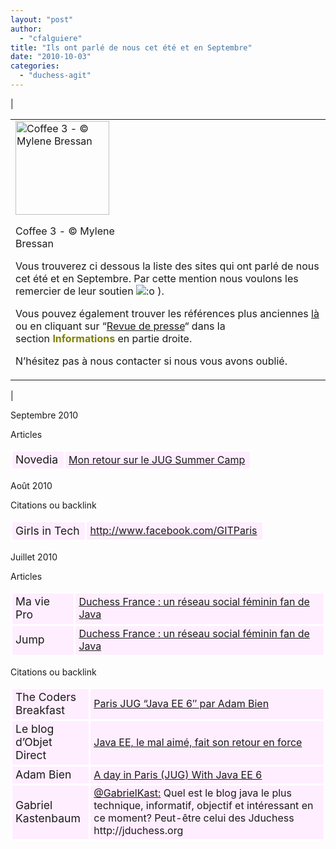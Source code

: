```yaml
---
layout: "post"
author: 
  - "cfalguiere"
title: "Ils ont parlé de nous cet été et en Septembre"
date: "2010-10-03"
categories: 
  - "duchess-agit"
---
```


| <table border="0"><tbody><tr><td><div id="attachment_2926" class="wp-caption alignleft" style="width: 160px"><a href="http://jduchess.org/duchess-france/files/2010/10/coffee3.jpg"><img class="size-thumbnail wp-image-2926" title="coffee3" src="/assets/2010/10/2010-10-03-ils-ont-parle-de-nous-cet-ete-et-en-septembre/coffee3-150x150.jpg" alt="Coffee 3 - © Mylene Bressan" width="150" height="150"></a><p class="wp-caption-text">Coffee 3 - © Mylene Bressan</p></div><p></p><p>Vous trouverez ci dessous la liste des sites qui ont parlé de nous cet été et en Septembre. Par cette mention nous voulons les remercier de leur soutien <img src="http://jduchess.org/duchess-france/wp-includes/images/smilies/icon_surprised.gif" alt=":o" class="wp-smiley"> ).</p><p>Vous pouvez également trouver les références plus anciennes&nbsp;<a href="http://jduchess.org/duchess-france/revue-de-presse/">là</a> ou en cliquant sur “<a href="http://jduchess.org/duchess-france/revue-de-presse/">Revue de presse</a>“&nbsp;dans la section&nbsp;<span style="color: #808000"><strong>Informations</strong></span> en partie droite.</p><p>N’hésitez pas à nous contacter si nous vous avons oublié.</p></td></tr></tbody></table> |

Septembre 2010

Articles

<table border="0" width="100%"><tbody><tr><td style="font-size:110%;border: solid #ffffff 3px;background-color: #ffeeff;padding-left:5px">Novedia</td><td style="border: solid #ffffff 3px;background-color: #ffeeff;padding-left:5px"><a href="http://www.novedia-group.biz/layout/set/print/Solutions/Blog-Technologique/Mon-retour-sur-le-JUG-Summer-Camp">Mon retour sur le JUG Summer Camp</a></td></tr></tbody></table>

Août 2010

Citations ou backlink

<table border="0" width="100%"><tbody><tr><td style="font-size:110%;border: solid #ffffff 3px;background-color: #ffeeff;padding-left:5px">Girls in Tech</td><td style="border: solid #ffffff 3px;background-color: #ffeeff;padding-left:5px"><a href="http://www.facebook.com/GITParis">http://www.facebook.com/GITParis</a></td></tr></tbody></table>

Juillet 2010

Articles

<table border="0" width="100%"><tbody><tr><td style="font-size:110%;border: solid #ffffff 3px;background-color: #ffeeff;padding-left:5px">Ma vie Pro</td><td style="border: solid #ffffff 3px;background-color: #ffeeff;padding-left:5px"><a href="http://www.maviepro.fr/magazine/reseauteuses/duchess-france-un-reseau-social-feminin-fan-de-java">Duchess France : un réseau social féminin fan de Java</a></td></tr><tr><td style="font-size:110%;border: solid #ffffff 3px;background-color: #ffeeff;padding-left:5px">Jump</td><td style="border: solid #ffffff 3px;background-color: #ffeeff;padding-left:5px"><a href="http://www.blogjump.eu/?p=11470">Duchess France : un réseau social féminin fan de Java</a></td></tr></tbody></table>

Citations ou backlink

<table border="0" width="100%"><tbody><tr><td style="font-size:110%;border: solid #ffffff 3px;background-color: #ffeeff;padding-left:5px">The Coders Breakfast</td><td style="border: solid #ffffff 3px;background-color: #ffeeff;padding-left:5px"><a href="http://thecodersbreakfast.net/index.php?post/2010/07/06/Paris-JUG-Java-EE-6-par-Adam-Bien">Paris JUG “Java EE 6″ par Adam Bien</a></td></tr><tr><td style="font-size:110%;border: solid #ffffff 3px;background-color: #ffeeff;padding-left:5px">Le blog d’Objet Direct</td><td style="border: solid #ffffff 3px;background-color: #ffeeff;padding-left:5px"><a href="http://blog.objetdirect.com/javaee/java-ee-le-retour">Java EE, le mal aimé, fait son retour en force</a></td></tr><tr><td style="font-size:110%;border: solid #ffffff 3px;background-color: #ffeeff;padding-left:5px">Adam Bien</td><td style="border: solid #ffffff 3px;background-color: #ffeeff;padding-left:5px"><a href="http://www.adam-bien.com/roller/abien/entry/a_day_in_paris_with">A day in Paris (JUG) With Java EE 6</a></td></tr><tr><td style="font-size:110%;border: solid #ffffff 3px;background-color: #ffeeff;padding-left:5px" width="25%">Gabriel Kastenbaum</td><td style="border: solid #ffffff 3px;background-color: #ffeeff;padding-left:5px"><a href="http://twitter.com/GabrielKast">@GabrielKast:</a> Quel est le blog java le plus technique, informatif, objectif et intéressant en ce moment? Peut-être celui des Jduchess http://jduchess.org</td></tr></tbody></table>
